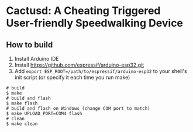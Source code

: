 # Cactusd: A Cheating Triggered User-friendly Speedwalking Device

## How to build
1. Install Arduino IDE
2. Install https://github.com/espressif/arduino-esp32.git
3. Add `export ESP_ROOT=/path/to/espressif/arduino-esp32` to your shell's init
   script (or specify it each time you run make)
```shell
# build
$ make
# build and flash
$ make flash
# build and flash on Windows (change COM port to match)
$ make UPLOAD_PORT=COM4 flash
# clean
$ make clean
```
